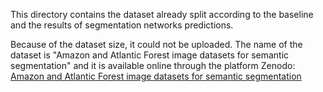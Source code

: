 This directory contains the dataset already split according to the baseline and the results of segmentation networks predictions.

Because of the dataset size, it could not be uploaded. The name of the dataset is "Amazon and Atlantic Forest image datasets for semantic segmentation" and it is available online through the platform Zenodo: [Amazon and Atlantic Forest image datasets for semantic segmentation](https://zenodo.org/records/4498086)